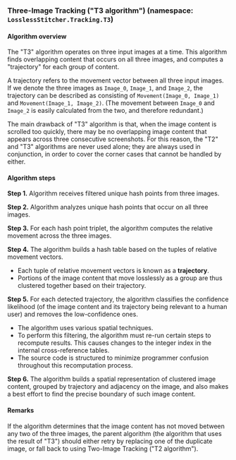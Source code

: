 ﻿### Three-Image Tracking ("T3 algorithm") (namespace: ```LosslessStitcher.Tracking.T3```)

#### Algorithm overview

The "T3" algorithm operates on three input images at a time. This algorithm finds overlapping content
that occurs on all three images, and computes a "trajectory" for each group of content. 

A trajectory refers to the movement vector between all three input images. If we denote the three images
as ```Image_0```, ```Image_1```, and ```Image_2```, the trajectory can be described as consisting of 
```Movement(Image_0, Image_1)``` and ```Movement(Image_1, Image_2)```. (The movement between ```Image_0``` 
and ```Image_2``` is easily calculated from the two, and therefore redundant.)

The main drawback of "T3" algorithm is that, when the image content is scrolled too quickly, there may 
be no overlapping image content that appears across three consecutive screenshots. For this reason, 
the "T2" and "T3" algorithms are never used alone; they are always used in conjunction, in order to cover
the corner cases that cannot be handled by either.

#### Algorithm steps

**Step 1.** Algorithm receives filtered unique hash points from three images.

**Step 2.** Algorithm analyzes unique hash points that occur on all three images.

**Step 3.** For each hash point triplet, the algorithm computes the relative movement across the three images.

**Step 4.** The algorithm builds a hash table based on the tuples of relative movement vectors. 

- Each tuple of relative movement vectors is known as a **trajectory**.
- Portions of the image content that move losslessly as a group are thus clustered together based
   on their trajectory.

**Step 5.** For each detected trajectory, the algorithm classifies the confidence likelihood (of the image 
content and its trajectory being relevant to a human user) and removes the low-confidence ones.

- The algorithm uses various spatial techniques. 
- To perform this filtering, the algorithm must re-run certain steps to recompute results. This causes
  changes to the integer index in the internal cross-reference tables. 
- The source code is structured to minimize programmer confusion throughout this recomputation process.

**Step 6.** The algorithm builds a spatial representation of clustered image content, grouped by trajectory 
and adjacency on the image, and also makes a best effort to find the precise boundary of such image content.

#### Remarks

If the algorithm determines that the image content has not moved between any two of the three images, the parent 
algorithm (the algorithm that uses the result of "T3") should either retry by replacing one of the duplicate image, 
or fall back to using Two-Image Tracking ("T2 algorithm").

